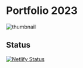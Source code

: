 # Portfolio 2023

![thumbnail](https://github.com/victorgaard/portfolio-v2/assets/13384559/faf3ca58-e2f6-4586-af58-00fe3a82f511)

## Status

[![Netlify Status](https://api.netlify.com/api/v1/badges/01af5c9f-3385-40be-9eb5-9b540819c2fb/deploy-status)](https://app.netlify.com/sites/victorsantos-portfolio-v2/deploys)
